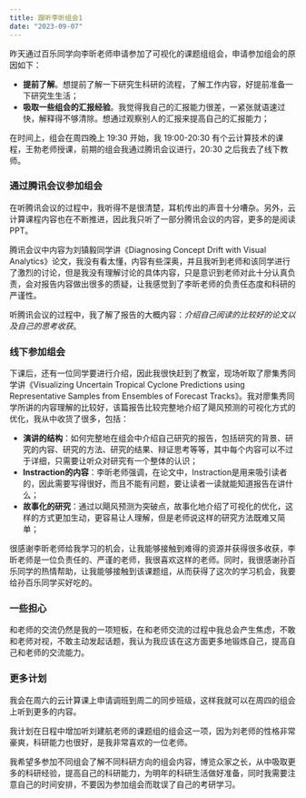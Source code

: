 ```yaml
---
title: 跟听李昕组会1
date: "2023-09-07"
---
```


昨天通过百乐同学向李昕老师申请参加了可视化的课题组组会，申请参加组会的原因如下：

- **提前了解**。想提前了解一下研究生科研的流程，了解工作内容，好提前准备一下研究生生活；
- **吸取一些组会的汇报经验**。我觉得我自己的汇报能力很差，一紧张就语速过快，解释得不够清除。想通过观察别人的汇报来提高自己的汇报能力；

在时间上，组会在周四晚上 19:30 开始，我 19:00-20:30 有个云计算技术的课程，王勃老师授课，前期的组会我通过腾讯会议进行，20:30 之后我去了线下教师。

### 通过腾讯会议参加组会

在听腾讯会议的过程中，我听得不是很清楚，耳机传出的声音十分嘈杂。另外，云计算课程内容也在不断推进，因此我只听了一部分腾讯会议的内容，更多的是阅读PPT。

腾讯会议中内容为刘镇毅同学讲《Diagnosing Concept Drift with Visual Analytics》论文，我没有看太懂，内容有些深奥，并且我听到老师和该同学进行了激烈的讨论，但是我没有理解讨论的具体内容，只是意识到老师对此十分认真负责，会对报告内容做出很多的质疑，让我感觉到了李昕老师的负责任态度和科研的严谨性。

听腾讯会议的过程中，我了解了报告的大概内容：*介绍自己阅读的比较好的论文以及自己的思考收获*。

### 线下参加组会

下课后，还有一位同学要进行介绍，因此我很快赶到了教室，现场听取了廖集秀同学讲《Visualizing Uncertain Tropical Cyclone Predictions using Representative Samples from Ensembles of Forecast Tracks》。我对廖集秀同学所讲的内容理解的比较好，该篇报告比较完整地介绍了飓风预测的可视化方式的优化，我从中收货了很多，包括：

- **演讲的结构**：如何完整地在组会中介绍自己研究的报告，包括研究的背景、研究的内容、研究的方法、研究的结果、辩证思考等等，其中每个内容可以不过于详细，只需要让听众对研究有一个整体的认识；
- **Instraction的内容**：李昕老师强调，在论文中，Instraction是用来吸引读者的，因此需要写得很好，而且不能有问题，要让读者一读就能知道报告在讲什么；
- **故事化的研究**：通过以飓风预测为突破点，故事化地介绍了可视化的优化，这样的方式更加生动，更容易让人理解，但是老师说这样的研究方法既难又简单；

很感谢李昕老师给我学习的机会，让我能够接触到难得的资源并获得很多收获，李昕老师是一位负责任的、严谨的老师，我很喜欢这样的老师。同时，我很感谢孙百乐同学的热情帮助，让我能够接触到该课题组，从而获得了这次的学习机会，我要给孙百乐同学买好吃的。

### 一些担心

和老师的交流仍然是我的一项短板，在和老师交流的过程中我总会产生焦虑，不敢和老师对视，不敢主动发起话题，我认为我应该在这方面更多地锻炼自己，提高自己和老师的交流能力。

### 更多计划

我会在周六的云计算课上申请调班到周二的同步班级，这样我就可以在周四的组会上听到更多的内容。

我计划在日程中增加听刘建航老师的课题组的组会这一项，因为刘老师的性格非常豪爽，科研能力也很好，是我非常喜欢的一位老师。

我希望多参加不同组会了解不同科研方向的组会内容，博览众家之长，从中吸取更多的科研经验，提高自己的科研能力，为明年的科研生活做好准备，同时我需要注意自己的时间安排，不要因为参加组会而耽误了自己的考研学习。

